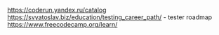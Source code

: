 https://coderun.yandex.ru/catalog
https://svyatoslav.biz/education/testing_career_path/ - tester roadmap
https://www.freecodecamp.org/learn/